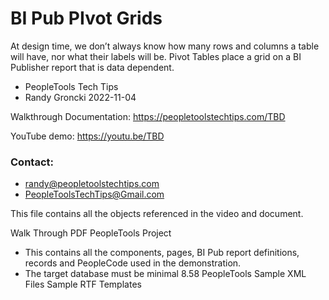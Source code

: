 # BI Pub PIvot Grids
At design time, we don’t always know how many rows and columns a table will have, nor what their labels will be.   Pivot Tables place a grid on a BI Publisher report that is data dependent.

* PeopleTools Tech Tips    
* Randy Groncki	2022-11-04


Walkthrough Documentation: https://peopletoolstechtips.com/TBD

YouTube demo: https://youtu.be/TBD

### Contact:  
* randy@peopletoolstechtips.com  
* PeopleToolsTechTips@Gmail.com


This file contains all the objects referenced in the video and document.

Walk Through PDF
PeopleTools Project
  * This contains all the components, pages, BI Pub report definitions, records and PeopleCode used in the demonstration.
  * The target database must be minimal 8.58 PeopleTools
Sample XML Files
Sample RTF Templates

